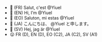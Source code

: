 - 👋 (FR) Salut, c'est @Yiuel
- 👋 (EN) Hi, I’m @Yiuel
- 👋 (EO) Saluton, mi estas @Yiuel
- 👋 (JA) こんにちは、 @Yiuel と申します。
- 👋 (SV) Hej, jag är @Yiuel
- 😛 FR (D), EN (D), EO (C2), JA (C2), SV (A1)
<!---
Yiuel/Yiuel is a ✨ special ✨ repository because its `README.md` (this file) appears on your GitHub profile.
You can click the Preview link to take a look at your changes.
--->
